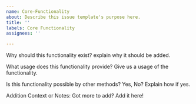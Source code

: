 ```yaml
---
name: Core-Functionality
about: Describe this issue template's purpose here.
title: ''
labels: Core Functionality
assignees: ''

---
```


Why should this functionality exist?
explain why it should be added.

What usage does this functionality provide?
Give us a usage of the functionality.

Is this functionality possible by other methods?
Yes, No? Explain how if yes.

Addition Context or Notes:
Got more to add? Add it here!
